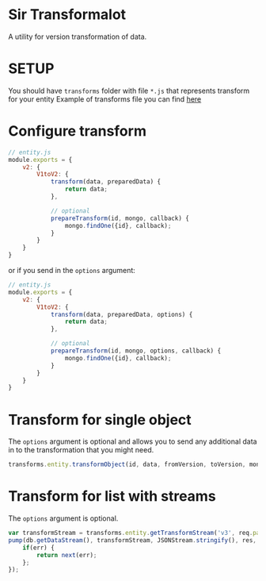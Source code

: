 Sir Transformalot
=================

A utility for version transformation of data.

SETUP
=====
You should have `transforms` folder with file `*.js` that represents transform for your entity
Example of transforms file you can find [here](https://github.com/e-conomic/sir-transformalot/blob/master/test/testApp/transforms/entity.js)

Configure transform
==========================
```js
// entity.js
module.exports = {
	v2: {
		V1toV2: {
			transform(data, preparedData) {
				return data;
			},

			// optional
			prepareTransform(id, mongo, callback) {
				mongo.findOne({id}, callback);
			}
		}
	}
}
```
or if you send in the `options` argument:
```js
// entity.js
module.exports = {
	v2: {
		V1toV2: {
			transform(data, preparedData, options) {
				return data;
			},

			// optional
			prepareTransform(id, mongo, options, callback) {
				mongo.findOne({id}, callback);
			}
		}
	}
}
```

Transform for single object
===========================
The `options` argument is optional and allows you to send any additional data in to the transformation that you might need.
```js
transforms.entity.transformObject(id, data, fromVersion, toVersion, mongo, options, callback)
```
Transform for list with streams
===============================
The `options` argument is optional.
```js
var transformStream = transforms.entity.getTransformStream('v3', req.params.version, mongo, options);
pump(db.getDataStream(), transformStream, JSONStream.stringify(), res, function(err) {
	if(err) {
		return next(err);
	};
});
```
